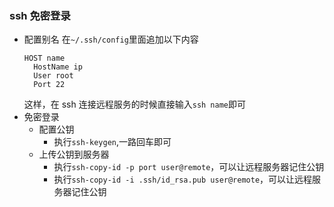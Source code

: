 ### ssh 免密登录

- 配置别名
  在`~/.ssh/config`里面追加以下内容
  ```vi
  HOST name
    HostName ip
    User root
    Port 22
  ```
  这样，在 ssh 连接远程服务的时候直接输入`ssh name`即可
- 免密登录
  - 配置公钥
    - 执行`ssh-keygen`,一路回车即可
  - 上传公钥到服务器
    - 执行`ssh-copy-id -p port user@remote`，可以让远程服务器记住公钥
    - 执行`ssh-copy-id -i .ssh/id_rsa.pub user@remote`，可以让远程服务器记住公钥
